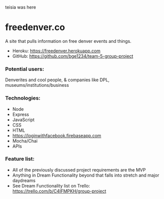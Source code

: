 teisia was here
# freedenver.co
A site that pulls information on free denver events and things.

* Heroku: https://freedenver.herokuapp.com
* GitHub: https://github.com/bge1234/team-5-group-project

### Potential users:
Denverites and cool people, & companies like DPL, museums/institutions/business

### Technologies:
* Node
* Express
* JavaScript
* CSS
* HTML
* https://loginwithfacebook.firebaseapp.com
* Mocha/Chai
* APIs

### Feature list:
* All of the previously discussed project requirements are the MVP
* Anything in Dream Functionality beyond that falls into stretch and major daydreams
* See Dream Functionality list on Trello: https://trello.com/b/C4IFMPKH/group-project
